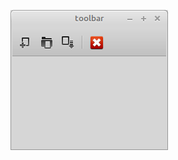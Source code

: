![alt text](https://github.com/agguro/gtk-programming/blob/master/gtk2.0/02-Menus-and-toolbars/06-toolbar/toolbar.png)
